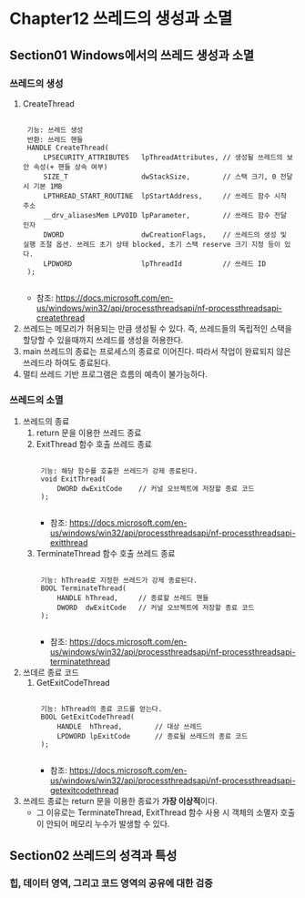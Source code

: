 # Chapter12 쓰레드의 생성과 소멸
## Section01 Windows에서의 쓰레드 생성과 소멸
### 쓰레드의 생성
1. CreateThread
    <pre><code>
    기능: 쓰레드 생성
    반환: 쓰레드 핸들
    HANDLE CreateThread(
        LPSECURITY_ATTRIBUTES   lpThreadAttributes, // 생성될 쓰레드의 보안 속성(+ 핸들 상속 여부)
        SIZE_T                  dwStackSize,        // 스택 크기, 0 전달 시 기본 1MB
        LPTHREAD_START_ROUTINE  lpStartAddress,     // 쓰레드 함수 시작 주소
        __drv_aliasesMem LPVOID lpParameter,        // 쓰레드 함수 전달 인자
        DWORD                   dwCreationFlags,    // 쓰레드의 생성 및 실행 조절 옵션. 쓰레드 초기 상태 blocked, 초기 스택 reserve 크기 지정 등이 있다. 
        LPDWORD                 lpThreadId          // 쓰레드 ID
    );
    </code></pre>
    * 참조: https://docs.microsoft.com/en-us/windows/win32/api/processthreadsapi/nf-processthreadsapi-createthread
2. 쓰레드는 메모리가 허용되는 만큼 생성될 수 있다. 즉, 쓰레드들의 독립적인 스택을 할당할 수 있을때까지 쓰레드를 생성을 허용한다.
3. main 쓰레드의 종료는 프로세스의 종료로 이어진다. 따라서 작업이 완료되지 않은 쓰레드라 하여도 종료된다.
4. 멀티 쓰레드 기반 프로그램은 흐름의 예측이 불가능하다.

### 쓰레드의 소멸
1. 쓰레드의 종료
    1) return 문을 이용한 쓰레드 종료
    2) ExitThread 함수 호출 쓰레드 종료
        <pre><code>
        기능: 해당 함수를 호출한 쓰레드가 강제 종료된다.
        void ExitThread(
            DWORD dwExitCode    // 커널 오브젝트에 저장할 종료 코드
        );
        </code></pre>
        * 참조: https://docs.microsoft.com/en-us/windows/win32/api/processthreadsapi/nf-processthreadsapi-exitthread
    3) TerminateThread 함수 호출 쓰레드 종료
        <pre><code>
        기능: hThread로 지정한 쓰레드가 강제 종료된다.
        BOOL TerminateThread(
            HANDLE hThread,     // 종료할 쓰레드 핸들
            DWORD  dwExitCode   // 커널 오브젝트에 저장할 종료 코드
        );
        </code></pre>
        * 참조: https://docs.microsoft.com/en-us/windows/win32/api/processthreadsapi/nf-processthreadsapi-terminatethread
2. 쓰데르 종료 코드
    1) GetExitCodeThread
        <pre><code>
        기능: hThread의 종료 코드를 얻는다.
        BOOL GetExitCodeThread(
            HANDLE  hThread,        // 대상 쓰레드
            LPDWORD lpExitCode      // 종료될 쓰레드의 종료 코드
        );
        </code></pre>
        * 참조: https://docs.microsoft.com/en-us/windows/win32/api/processthreadsapi/nf-processthreadsapi-getexitcodethread
3. 쓰레드 종료는 return 문을 이용한 종료가 **가장 이상적**이다.
     * 그 이유로는 TerminateThread, ExitThread 함수 사용 시 객체의 소멸자 호출이 안되어 메모리 누수가 발생할 수 있다.

## Section02 쓰레드의 성격과 특성
### 힙, 데이터 영역, 그리고 코드 영역의 공유에 대한 검증
